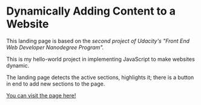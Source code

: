 # Dynamically Adding Content to a Website

This landing page is based on the *second project of Udacity's "Front End Web Developer Nanodegree Program".*

This is my hello-world project in implementing JavaScript to make websites dynamic.

The landing page detects the active sections, highlights it; there is a button in end  to add new sections to the page.

[You can visit the page here!](https://ozziekuda.github.io/dynamic_landing_page/)